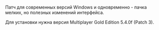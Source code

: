 Патч для современных версий Windows и одновременно - пачка мелких, но полезных изменений интерфейса.

Для установки нужна версия Multiplayer Gold Edition 5.4.0f (Patch 3).
